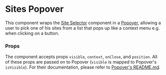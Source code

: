 # Sites Popover

This component wraps the [Site Selector](../site-selector) component in a [Popover](../popover), allowing a user to pick one of his sites from a list that pops up like a context menu e.g. when clicking on a button.

### Props

The component accepts props `visible`, `context`, `onClose`, and `position`. All of these props are passed on to Popover (`visible` is mapped to Popover's `isVisible`). For their documentation, please refer to [Popover's README.md](../popover/README.md).
